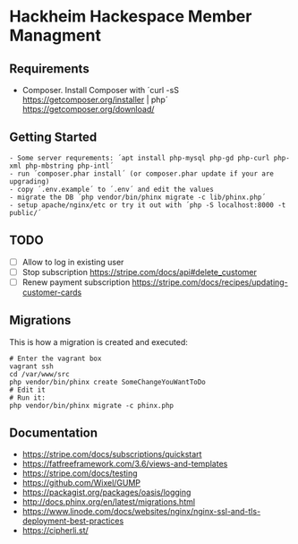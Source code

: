 # Hackheim Hackespace Member Managment

## Requirements

- Composer. Install Composer with ´curl -sS https://getcomposer.org/installer | php´ https://getcomposer.org/download/

## Getting Started

    - Some server requrements: ´apt install php-mysql php-gd php-curl php-xml php-mbstring php-intl´
    - run ´composer.phar install´ (or composer.phar update if your are upgrading)
    - copy ´.env.example´ to ´.env´ and edit the values
    - migrate the DB ´php vendor/bin/phinx migrate -c lib/phinx.php´
    - setup apache/nginx/etc or try it out with ´php -S localhost:8000 -t public/´

## TODO
- [ ] Allow to log in existing user
- [ ] Stop subscription https://stripe.com/docs/api#delete_customer
- [ ] Renew payment subscription https://stripe.com/docs/recipes/updating-customer-cards

## Migrations

This is how a migration is created and executed:

    # Enter the vagrant box
    vagrant ssh
    cd /var/www/src
    php vendor/bin/phinx create SomeChangeYouWantToDo
    # Edit it
    # Run it:
    php vendor/bin/phinx migrate -c phinx.php


## Documentation
- https://stripe.com/docs/subscriptions/quickstart
- https://fatfreeframework.com/3.6/views-and-templates
- https://stripe.com/docs/testing
- https://github.com/Wixel/GUMP
- https://packagist.org/packages/oasis/logging
- http://docs.phinx.org/en/latest/migrations.html
- https://www.linode.com/docs/websites/nginx/nginx-ssl-and-tls-deployment-best-practices
- https://cipherli.st/

